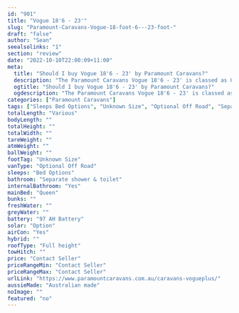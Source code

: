 ```yaml
---
id: "901"
title: "Vogue 18'6 - 23'"
slug: "Paramount-Caravans-Vogue-18-foot-6---23-foot-"
draft: "false"
author: "Sean"
seealsolinks: "1"
section: "review"
date: "2022-10-10T22:00:09+11:00"
meta:
  title: "Should I buy Vogue 18'6 - 23' by Paramount Caravans?"
  description: "The Paramount Caravans Vogue 18'6 - 23' is classed as Optional Off Road, and sleeps Bed Options people. It is Australian made and comes in at Unknown Size. It generally has Separate shower & toilet."
  ogtitle: "Should I buy Vogue 18'6 - 23' by Paramount Caravans?"
  ogdescription: "The Paramount Caravans Vogue 18'6 - 23' is classed as Optional Off Road, and sleeps Bed Options people. It is Australian made and comes in at Unknown Size. It generally has Separate shower & toilet."
categories: ["Paramount Caravans"]
tags: ["Sleeps Bed Options", "Unknown Size", "Optional Off Road", "Separate shower & toilet", "Full height", "Price Unknown", "Australian made"]
totalLength: "Various"
bodyLength: ""
totalHeight: ""
totalWidth: ""
tareWeight: ""
atmWeight: ""
ballWeight: ""
footTag: "Unknown Size"
vanType: "Optional Off Road"
sleeps: "Bed Options"
bathroom: "Separate shower & toilet"
internalBathroom: "Yes"
mainBed: "Queen"
bunks: ""
freshWater: ""
greyWater: ""
battery: "97 AH Battery"
solar: "Option"
airCon: "Yes"
hybrid: ""
roofType: "Full height"
towHitch: ""
price: "Contact Seller"
priceRangeMin: "Contact Seller"
priceRangeMax: "Contact Seller"
urlLink: "https://www.paramountcaravans.com.au/caravans-vogueplus/"
aussieMade: "Australian made"
noImage: ""
featured: "no"
---
```

